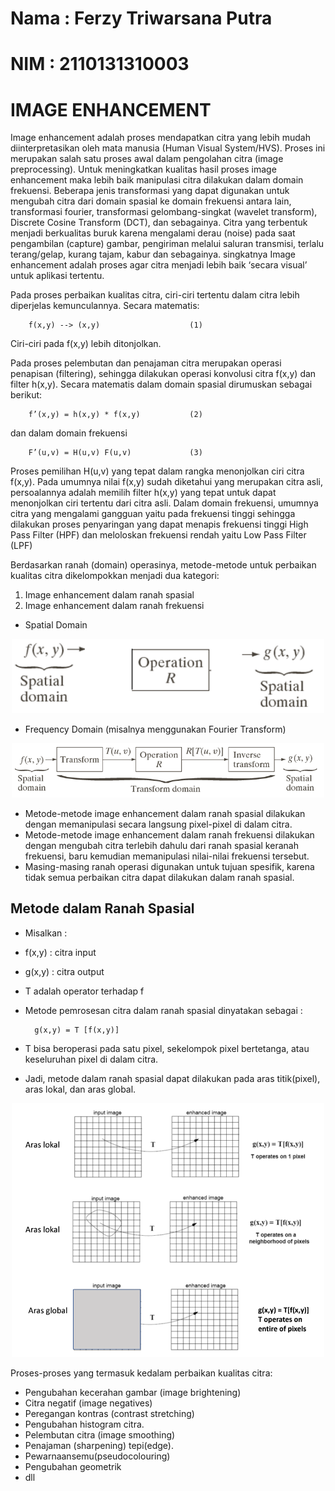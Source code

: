 # Nama : Ferzy Triwarsana Putra
# NIM : 2110131310003

# IMAGE ENHANCEMENT
Image enhancement adalah proses mendapatkan citra yang lebih mudah diinterpretasikan oleh mata manusia (Human Visual System/HVS). Proses ini merupakan salah satu proses awal dalam pengolahan citra (image preprocessing). Untuk meningkatkan kualitas hasil proses image enhancement maka lebih baik manipulasi citra dilakukan dalam domain frekuensi. Beberapa jenis transformasi yang dapat digunakan untuk mengubah citra dari domain spasial ke domain frekuensi antara lain, transformasi fourier, transformasi gelombang-singkat (wavelet transform), Discrete Cosine Transform (DCT), dan sebagainya. Citra yang terbentuk menjadi berkualitas buruk karena mengalami derau (noise) pada saat pengambilan (capture) gambar, pengiriman melalui saluran transmisi, terlalu terang/gelap, kurang tajam, kabur dan sebagainya. singkatnya Image enhancement adalah proses agar citra menjadi lebih baik ‘secara visual’ untuk aplikasi tertentu.

Pada proses perbaikan kualitas citra, ciri-ciri tertentu dalam citra lebih diperjelas kemunculannya. Secara matematis:

        f(x,y) --> (x,y)                    (1)

Ciri-ciri pada f(x,y) lebih ditonjolkan.

Pada proses pelembutan dan penajaman citra merupakan operasi penapisan (filtering), sehingga dilakukan operasi konvolusi citra f(x,y) dan filter h(x,y). Secara matematis dalam domain spasial dirumuskan sebagai berikut:

        f’(x,y) = h(x,y) * f(x,y)           (2)

dan dalam domain frekuensi

        F’(u,v) = H(u,v) F(u,v)             (3)

Proses pemilihan H(u,v) yang tepat dalam rangka menonjolkan ciri citra f(x,y). Pada umumnya nilai f(x,y) sudah diketahui yang merupakan citra asli, persoalannya adalah memilih filter h(x,y) yang tepat untuk dapat menonjolkan ciri tertentu dari citra asli. Dalam domain frekuensi, umumnya citra yang mengalami gangguan yaitu pada frekuensi tinggi sehingga dilakukan proses penyaringan yang dapat menapis frekuensi tinggi High Pass Filter (HPF) dan meloloskan frekuensi rendah yaitu Low Pass Filter (LPF)

Berdasarkan ranah (domain) operasinya, metode-metode untuk perbaikan kualitas citra dikelompokkan menjadi dua kategori:
1. Image enhancement dalam ranah spasial
2. Image enhancement dalam ranah frekuensi

* Spatial Domain

<p align="center"><img src="gambar/1.PNG" alt="Spatial Domain" width="500px">

* Frequency Domain (misalnya menggunakan Fourier Transform)

<p align="center"><img src="gambar/2.PNG" alt="Frequency Domain" width="500px">

* Metode-metode image enhancement dalam ranah spasial dilakukan dengan memanipulasi secara langsung pixel-pixel di dalam citra.
* Metode-metode image enhancement dalam ranah frekuensi dilakukan dengan mengubah citra terlebih dahulu dari ranah spasial keranah frekuensi, baru kemudian memanipulasi nilai-nilai frekuensi tersebut.
* Masing-masing ranah operasi digunakan untuk tujuan spesifik, karena tidak semua perbaikan citra dapat dilakukan dalam ranah spasial.

## Metode dalam Ranah Spasial
* Misalkan :
* f(x,y) : citra input
* g(x,y) : citra output
* T adalah operator terhadap f

* Metode pemrosesan citra dalam ranah spasial dinyatakan sebagai :
        
        g(x,y) = T [f(x,y)]

* T bisa beroperasi pada satu pixel, sekelompok pixel bertetanga, atau keseluruhan pixel di dalam citra.

* Jadi, metode dalam ranah spasial dapat dilakukan pada aras titik(pixel), aras lokal, dan aras global.

<p align="center"><img src="gambar/3.PNG" alt="Frequency Domain" width="500px">

Proses-proses yang termasuk kedalam perbaikan kualitas citra:
* Pengubahan kecerahan gambar (image brightening)
* Citra negatif (image negatives)
* Peregangan kontras (contrast stretching) 
* Pengubahan histogram citra.
* Pelembutan citra (image smoothing)
* Penajaman (sharpening) tepi(edge).
* Pewarnaansemu(pseudocolouring)
* Pengubahan geometrik
* dll